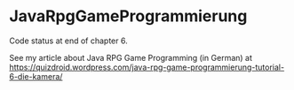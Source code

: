 ﻿# JavaRpgGameProgrammierung

Code status at end of chapter 6.

See my article about Java RPG Game Programming (in German) at https://quizdroid.wordpress.com/java-rpg-game-programmierung-tutorial-6-die-kamera/
